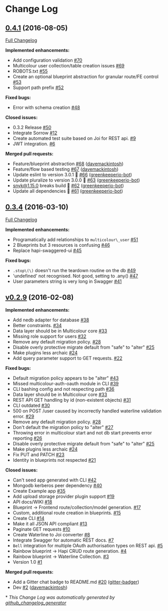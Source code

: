 # Change Log

## [0.4.1](https://github.com/Multicolour/multicolour/tree/0.4.1) (2016-08-05)
[Full Changelog](https://github.com/Multicolour/multicolour/compare/0.3.4...0.4.1)

**Implemented enhancements:**

- Add configuration validation [\#70](https://github.com/Multicolour/multicolour/issues/70)
- Multicolour user collection/table creation issues [\#69](https://github.com/Multicolour/multicolour/issues/69)
- ROBOTS.txt [\#55](https://github.com/Multicolour/multicolour/issues/55)
- Create an optional blueprint abstraction for granular route/FE control [\#53](https://github.com/Multicolour/multicolour/issues/53)
- Support path prefix [\#52](https://github.com/Multicolour/multicolour/issues/52)

**Fixed bugs:**

- Error with schema creation [\#48](https://github.com/Multicolour/multicolour/issues/48)

**Closed issues:**

- 0.3.2 Release [\#50](https://github.com/Multicolour/multicolour/issues/50)
- Integrate Sorrow [\#12](https://github.com/Multicolour/multicolour/issues/12)
- Create automated test suite based on Joi for REST api. [\#9](https://github.com/Multicolour/multicolour/issues/9)
- JWT integration. [\#6](https://github.com/Multicolour/multicolour/issues/6)

**Merged pull requests:**

- Feature/blueprint abstraction [\#68](https://github.com/Multicolour/multicolour/pull/68) ([davemackintosh](https://github.com/davemackintosh))
- Feature/flow based testing [\#67](https://github.com/Multicolour/multicolour/pull/67) ([davemackintosh](https://github.com/davemackintosh))
- Update eslint to version 3.0.1 🚀 [\#66](https://github.com/Multicolour/multicolour/pull/66) ([greenkeeperio-bot](https://github.com/greenkeeperio-bot))
- Update pluralize to version 3.0.0 🚀 [\#63](https://github.com/Multicolour/multicolour/pull/63) ([greenkeeperio-bot](https://github.com/greenkeeperio-bot))
- snyk@1.15.0 breaks build 🚨 [\#62](https://github.com/Multicolour/multicolour/pull/62) ([greenkeeperio-bot](https://github.com/greenkeeperio-bot))
- Update all dependencies 🌴 [\#61](https://github.com/Multicolour/multicolour/pull/61) ([greenkeeperio-bot](https://github.com/greenkeeperio-bot))

## [0.3.4](https://github.com/Multicolour/multicolour/tree/0.3.4) (2016-03-10)
[Full Changelog](https://github.com/Multicolour/multicolour/compare/v0.2.9...0.3.4)

**Implemented enhancements:**

- Programatically add relationships to `multicolour\_user` [\#51](https://github.com/Multicolour/multicolour/issues/51)
- 2 Blueprints but 3 resources is confusing [\#46](https://github.com/Multicolour/multicolour/issues/46)
- Replace hapi-swaggered-ui [\#45](https://github.com/Multicolour/multicolour/issues/45)

**Fixed bugs:**

- `.stop\(\)` doesn't run the teardown routine on the db [\#49](https://github.com/Multicolour/multicolour/issues/49)
- 'undefined' not recognised. Not good, setting to .any\(\) [\#47](https://github.com/Multicolour/multicolour/issues/47)
- User parameters string is very long in Swagger [\#41](https://github.com/Multicolour/multicolour/issues/41)

## [v0.2.9](https://github.com/Multicolour/multicolour/tree/v0.2.9) (2016-02-08)
**Implemented enhancements:**

- Add nedb adapter for database [\#38](https://github.com/Multicolour/multicolour/issues/38)
- Better constraints. [\#34](https://github.com/Multicolour/multicolour/issues/34)
- Data layer should be in Multicolour core [\#33](https://github.com/Multicolour/multicolour/issues/33)
- Missing role support for users [\#32](https://github.com/Multicolour/multicolour/issues/32)
- Remove any default migration policy. [\#28](https://github.com/Multicolour/multicolour/issues/28)
- Disable overly protective migrate default from "safe" to "alter" [\#25](https://github.com/Multicolour/multicolour/issues/25)
- Make plugins less archaic [\#24](https://github.com/Multicolour/multicolour/issues/24)
- Add query parameter support to GET requests. [\#22](https://github.com/Multicolour/multicolour/issues/22)

**Fixed bugs:**

- Default migration policy appears to be "alter" [\#43](https://github.com/Multicolour/multicolour/issues/43)
- Missed multicolour-auth-oauth module in CLI [\#39](https://github.com/Multicolour/multicolour/issues/39)
- CLI bashing config and not respecting path [\#36](https://github.com/Multicolour/multicolour/issues/36)
- Data layer should be in Multicolour core [\#33](https://github.com/Multicolour/multicolour/issues/33)
- REST API GET handling by id \(non-existent objects\) [\#31](https://github.com/Multicolour/multicolour/issues/31)
- CLI outdated [\#30](https://github.com/Multicolour/multicolour/issues/30)
- 500 on POST /user caused by incorrectly handled waterline validation error. [\#29](https://github.com/Multicolour/multicolour/issues/29)
- Remove any default migration policy. [\#28](https://github.com/Multicolour/multicolour/issues/28)
- Don't default the migration policy to "alter" [\#27](https://github.com/Multicolour/multicolour/issues/27)
- Throwing error in multicolour start and not db start prevents error reporting [\#26](https://github.com/Multicolour/multicolour/issues/26)
- Disable overly protective migrate default from "safe" to "alter" [\#25](https://github.com/Multicolour/multicolour/issues/25)
- Make plugins less archaic [\#24](https://github.com/Multicolour/multicolour/issues/24)
- Fix PUT and PATCH [\#23](https://github.com/Multicolour/multicolour/issues/23)
- Identity in blueprints not respected [\#21](https://github.com/Multicolour/multicolour/issues/21)

**Closed issues:**

- Can't seed app generated with CLI [\#42](https://github.com/Multicolour/multicolour/issues/42)
- Mongodb kerberos peer dependency [\#40](https://github.com/Multicolour/multicolour/issues/40)
- Create Example app [\#35](https://github.com/Multicolour/multicolour/issues/35)
- Add upload storage provider plugin support [\#19](https://github.com/Multicolour/multicolour/issues/19)
- API docs/WIKI [\#18](https://github.com/Multicolour/multicolour/issues/18)
- Blueprint -\> Frontend route/collection/model generation. [\#17](https://github.com/Multicolour/multicolour/issues/17)
- Custom, additional route creation in blueprints. [\#15](https://github.com/Multicolour/multicolour/issues/15)
- Create CLI [\#14](https://github.com/Multicolour/multicolour/issues/14)
- Make it all JSON API compliant [\#13](https://github.com/Multicolour/multicolour/issues/13)
- Paginate GET requests [\#10](https://github.com/Multicolour/multicolour/issues/10)
- Create Waterline to Joi converter [\#8](https://github.com/Multicolour/multicolour/issues/8)
- Integrate Swagger for automatic REST docs. [\#7](https://github.com/Multicolour/multicolour/issues/7)
- `Bell` integration for multiple OAuth authorisation types on REST api. [\#5](https://github.com/Multicolour/multicolour/issues/5)
- Rainbow blueprint -\> Hapi CRUD route generation. [\#4](https://github.com/Multicolour/multicolour/issues/4)
- Rainbow blueprint -\> Waterline Collection. [\#3](https://github.com/Multicolour/multicolour/issues/3)
- Version 1.0 [\#1](https://github.com/Multicolour/multicolour/issues/1)

**Merged pull requests:**

- Add a Gitter chat badge to README.md [\#20](https://github.com/Multicolour/multicolour/pull/20) ([gitter-badger](https://github.com/gitter-badger))
- Dev [\#2](https://github.com/Multicolour/multicolour/pull/2) ([davemackintosh](https://github.com/davemackintosh))



\* *This Change Log was automatically generated by [github_changelog_generator](https://github.com/skywinder/Github-Changelog-Generator)*